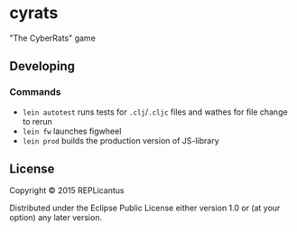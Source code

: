 # cyrats

"The CyberRats" game

## Developing

### Commands

- ``lein autotest`` runs tests for ``.clj``/``.cljc`` files and wathes for file change to rerun
- ``lein fw`` launches figwheel
- ``lein prod`` builds the production version of JS-library

## License

Copyright © 2015 REPLicantus

Distributed under the Eclipse Public License either version 1.0 or (at
your option) any later version.
